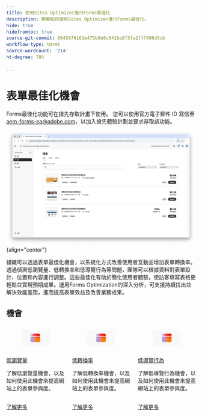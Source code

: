 ```yaml
---
title: 使用Sites Optimizer進行Forms最佳化
description: 瞭解如何使用Sites Optimizer進行Forms最佳化。
hide: true
hidefromtoc: true
source-git-commit: 8645876161e475b0e8c641ba8f5fa2ff7906d3cb
workflow-type: tm+mt
source-wordcount: '214'
ht-degree: 78%

---
```



# 表單最佳化機會

<span class="preview"> Forms最佳化功能可在搶先存取計畫下使用。 您可以使用官方電子郵件 ID 寫信至 aem-forms-ea@adobe.com，以加入搶先體驗計劃並要求存取該功能。</span>

<!-- [!VIDEO](https://video.tv.adobe.com/v/3469472/) -->

![Forms最佳化機會](./assets/form-optimization/hero.png){align="center"}

組織可以透過表單最佳化機會，以系統化方式改善使用者互動並增加表單轉換率。透過偵測低瀏覽量、低轉換率和低導覽行為等問題，團隊可以根據資料對表單設計、位置和內容進行調整。這些最佳化有助於簡化使用者體驗，使訪客填寫表格更輕鬆並實現預期成果。運用Forms Optimization的深入分析，可支援持續找出並解決效能差距，進而提高表單效益及改善業務成果。

## 機會

<!-- CARDS
 
* ../documentation/opportunities/low-views.md
  {title=Low views}
  {image=../assets/common/card-bag.png}
* ../documentation/opportunities/low-conversions.md
  {title=Low conversions}
  {image=../assets/common/card-bag.png}

--->
<!-- START CARDS HTML - DO NOT MODIFY BY HAND -->
<div class="columns">
    <div class="column is-half-tablet is-half-desktop is-one-third-widescreen" aria-label="Low views">
        <div class="card" style="height: 100%; display: flex; flex-direction: column; height: 100%;">
            <div class="card-image">
                <figure class="image x-is-16by9">
                    <a href="../documentation/opportunities/low-views.md" title="低瀏覽量" target="_blank" rel="referrer">
                        <img class="is-bordered-r-small" src="../assets/common/card-conversion.png" alt="低瀏覽量"
                             style="width: 100%; aspect-ratio: 16 / 9; object-fit: cover; overflow: hidden; display: block; margin: auto;">
                    </a>
                </figure>
            </div>
            <div class="card-content is-padded-small" style="display: flex; flex-direction: column; flex-grow: 1; justify-content: space-between;">
                <div class="top-card-content">
                    <p class="headline is-size-6 has-text-weight-bold">
                        <a href="../documentation/opportunities/low-views.md" target="_blank" rel="referrer" title="低瀏覽量">低瀏覽量</a>
                    </p>
                    <p class="is-size-6">了解低瀏覽量機會，以及如何使用此機會來提高網站上的表單參與度。</p>
                </div>
                <a href="../documentation/opportunities/low-views.md" target="_blank" rel="referrer" class="spectrum-Button spectrum-Button--outline spectrum-Button--primary spectrum-Button--sizeM" style="align-self: flex-start; margin-top: 1rem;">
                    <span class="spectrum-Button-label has-no-wrap has-text-weight-bold">了解更多</span>
                </a>
            </div>
        </div>
    </div>
    <div class="column is-half-tablet is-half-desktop is-one-third-widescreen" aria-label="Low conversions">
        <div class="card" style="height: 100%; display: flex; flex-direction: column; height: 100%;">
            <div class="card-image">
                <figure class="image x-is-16by9">
                    <a href="../documentation/opportunities/low-conversions.md" title="低轉換率" target="_blank" rel="referrer">
                        <img class="is-bordered-r-small" src="../assets/common/card-conversion.png" alt="低轉換率"
                             style="width: 100%; aspect-ratio: 16 / 9; object-fit: cover; overflow: hidden; display: block; margin: auto;">
                    </a>
                </figure>
            </div>
            <div class="card-content is-padded-small" style="display: flex; flex-direction: column; flex-grow: 1; justify-content: space-between;">
                <div class="top-card-content">
                    <p class="headline is-size-6 has-text-weight-bold">
                        <a href="../documentation/opportunities/low-conversions.md" target="_blank" rel="referrer" title="低轉換率">低轉換率</a>
                    </p>
                    <p class="is-size-6">了解低轉換率機會，以及如何使用此機會來提高網站上的表單參與度。</p>
                </div>
                <a href="../documentation/opportunities/low-conversions.md" target="_blank" rel="referrer" class="spectrum-Button spectrum-Button--outline spectrum-Button--primary spectrum-Button--sizeM" style="align-self: flex-start; margin-top: 1rem;">
                    <span class="spectrum-Button-label has-no-wrap has-text-weight-bold">了解更多</span>
                </a>
            </div>
        </div>
    </div>
    <div class="column is-half-tablet is-half-desktop is-one-third-widescreen" aria-label="Low navigation">
        <div class="card" style="height: 100%; display: flex; flex-direction: column; height: 100%;">
            <div class="card-image">
                <figure class="image x-is-16by9">
                    <a href="../documentation/opportunities/low-navigation.md" title="低導覽行為" target="_blank" rel="referrer">
                        <img class="is-bordered-r-small" src="../assets/common/card-conversion.png" alt="低導覽行為"
                             style="width: 100%; aspect-ratio: 16 / 9; object-fit: cover; overflow: hidden; display: block; margin: auto;">
                    </a>
                </figure>
            </div>
            <div class="card-content is-padded-small" style="display: flex; flex-direction: column; flex-grow: 1; justify-content: space-between;">
                <div class="top-card-content">
                    <p class="headline is-size-6 has-text-weight-bold">
                        <a href="../documentation/opportunities/low-navigation.md" target="_blank" rel="referrer" title="無障礙問題">低導覽行為</a>
                    </p>
                    <p class="is-size-6">了解低導覽行為機會，以及如何使用此機會來提高網站上的表單參與度。</p>
                </div>
                <a href="../documentation/opportunities/low-navigation.md" target="_blank" rel="referrer" class="spectrum-Button spectrum-Button--outline spectrum-Button--primary spectrum-Button--sizeM" style="align-self: flex-start; margin-top: 1rem;">
                    <span class="spectrum-Button-label has-no-wrap has-text-weight-bold">了解更多</span>
                </a>
            </div>
        </div>
    </div>
</div>
<!-- END CARDS HTML - DO NOT MODIFY BY HAND -->
